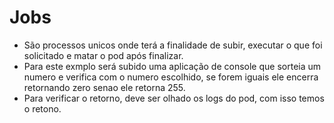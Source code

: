 # Jobs
- São processos unicos onde terá a finalidade de subir, executar o que foi solicitado e matar o pod após finalizar.
- Para este exmplo será subido uma aplicação de console que sorteia um numero e verifica com o numero escolhido, se forem iguais ele encerra retornando zero senao ele retorna 255.
- Para verificar o retorno, deve ser olhado os logs do pod, com isso temos o retono.